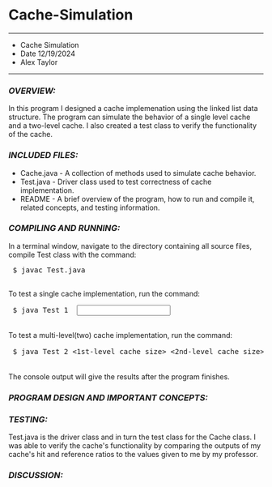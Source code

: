 # Cache-Simulation
****************
* Cache Simulation
* Date 12/19/2024
* Alex Taylor
**************** 

### ***OVERVIEW:***
In this program I designed a cache implemenation using the linked list
data structure. The program can simulate the behavior of a single level 
cache and a two-level cache. I also created a test class to verify the functionality of the cache.


### ***INCLUDED FILES:***

 * Cache.java - A collection of methods used to simulate cache behavior.
 * Test.java - Driver class used to test correctness of cache implementation.
 * README - A brief overview of the program, how to run and compile it, related concepts, and testing information.


### ***COMPILING AND RUNNING:***

 In a terminal window, navigate to the directory containing all source files, compile Test
 class with the command:
 <pre>
 $ javac Test.java
 </pre>

 To test a single cache implementation, run the command:
 <pre>
 $ java Test 1 <cache size> <input textfile name>
 </pre>

 To test a multi-level(two) cache implementation, run the command:
 <pre>
 $ java Test 2 <1st-level cache size> <2nd-level cache size> <input textfile name>
 </pre>

 The console output will give the results after the program finishes.


### ***PROGRAM DESIGN AND IMPORTANT CONCEPTS:***



### ***TESTING:***
Test.java is the driver class and in turn the test class for the Cache 
class. I was able to verify the cache's functionality by comparing the 
outputs of my cache's hit and reference ratios to the values given to me 
by my professor.
 

### ***DISCUSSION:***
 

